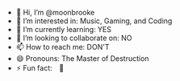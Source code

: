 - 👋 Hi, I’m @moonbrooke
- 👀 I’m interested in: Music, Gaming, and Coding
- 🌱 I’m currently learning: YES
- 💞️ I’m looking to collaborate on: NO
- 📫 How to reach me: DON'T
- 😄 Pronouns: The Master of Destruction
- ⚡ Fun fact:　🤌
